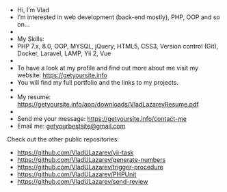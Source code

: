 -  Hi, I’m Vlad
- I’m interested in web development (back-end mostly), PHP, OOP and so on...
-
- My Skills:
- PHP 7.x, 8.0, OOP, MYSQL, jQuery, HTML5, CSS3, Version control (Git), Docker, Laravel, LAMP, Yii 2, Vue
-
- To have a look at my profile and find out more about me visit my website: https://getyoursite.info
- You will find my full portfolio and the links to my projects.
-
- My resume: https://getyoursite.info/app/downloads/VladLazarevResume.pdf
- 
- Send me your message: https://getyoursite.info/contact-me
- Email me: getyourbestsite@gmail.com

Check out the other public repositories:

- https://github.com/VladULazarev/yii-task
- https://github.com/VladULazarev/generate-numbers
- https://github.com/VladULazarev/trigger-procedure
- https://github.com/VladULazarev/PHPUnit
- https://github.com/VladULazarev/send-review

<!---
VladULazarev/VladULazarev is a ✨ special ✨ repository because its `README.md` (this file) appears on your GitHub profile.
You can click the Preview link to take a look at your changes.
--->
